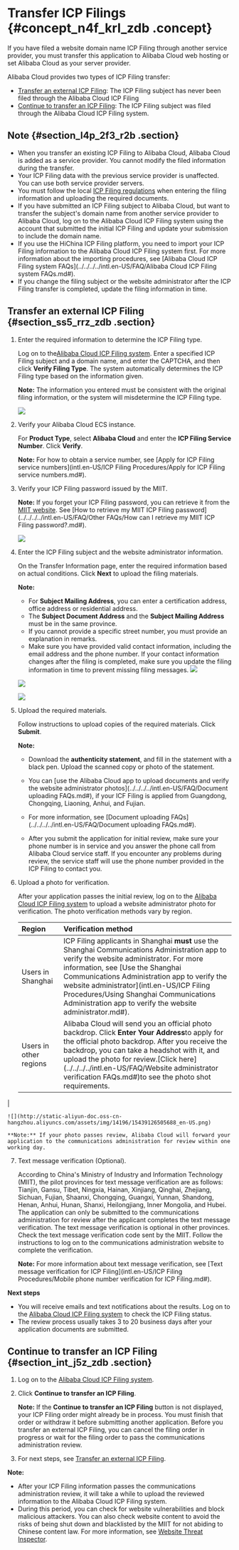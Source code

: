 # Transfer ICP Filings {#concept_n4f_krl_zdb .concept}

If you have filed a website domain name ICP Filing through another service provider, you must transfer this application to Alibaba Cloud web hosting or set Alibaba Cloud as your server provider.

Alibaba Cloud provides two types of ICP Filing transfer:

-   [Transfer an external ICP Filing](#): The ICP Filing subject has never been filed through the Alibaba Cloud ICP Filing
-   [Continue to transfer an ICP Filing](#): The ICP Filing subject was filed through the Alibaba Cloud ICP Filing system.

## Note {#section_l4p_2f3_r2b .section}

-   When you transfer an existing ICP Filing to Alibaba Cloud, Alibaba Cloud is added as a service provider. You cannot modify the filed information during the transfer.
-   Your ICP Filing data with the previous service provider is unaffected. You can use both service provider servers.
-   You must follow the local [ICP Filing regulations](https://beian.aliyun.com/#MapDataContainer) when entering the filing information and uploading the required documents.
-   If you have submitted an ICP Filing subject to Alibaba Cloud, but want to transfer the subject's domain name from another service provider to Alibaba Cloud, log on to the Alibaba Cloud ICP Filing system using the account that submitted the initial ICP Filing and update your submission to include the domain name.
-   If you use the HiChina ICP Filing platform, you need to import your ICP Filing information to the Alibaba Cloud ICP Filing system first. For more information about the importing procedures, see [Alibaba Cloud ICP Filing system FAQs](../../../../intl.en-US/FAQ/Alibaba Cloud ICP Filing system FAQs.md#).
-   If you change the filing subject or the website administrator after the ICP Filing transfer is completed, update the filing information in time.

## Transfer an external ICP Filing {#section_ss5_rrz_zdb .section}

1.  Enter the required information to determine the ICP Filing type.

    Log on to the[Alibaba Cloud ICP Filing system](https://beian.aliyun.com/order/selfBaIndex.htm). Enter a specified ICP Filing subject and a domain name, and enter the CAPTCHA, and then click **Verify Filing Type**. The system automatically determines the ICP Filing type based on the information given.

    **Note:** The information you entered must be consistent with the original filing information, or the system will misdetermine the ICP Filing type.

    ![](http://static-aliyun-doc.oss-cn-hangzhou.aliyuncs.com/assets/img/14196/15439126495652_en-US.jpg)

2.  Verify your Alibaba Cloud ECS instance.

    For **Product Type**, select **Alibaba Cloud** and enter the **ICP Filing Service Number**. Click **Verify**.

    **Note:** For how to obtain a service number, see [Apply for ICP Filing service numbers](intl.en-US/ICP Filing Procedures/Apply for ICP Filing service numbers.md#).

3.  Verify your ICP Filing password issued by the MIIT.

    **Note:** If you forget your ICP Filing password, you can retrieve it from the [MIIT website](http://www.miitbeian.gov.cn). See [How to retrieve my MIIT ICP Filing password](../../../../intl.en-US/FAQ/Other FAQs/How can I retrieve my MIIT ICP Filing password?.md#).

    ![](http://static-aliyun-doc.oss-cn-hangzhou.aliyuncs.com/assets/img/14198/15439126495751_en-US.jpg)

4.  Enter the ICP Filing subject and the website administrator information.

    On the Transfer Information page, enter the required information based on actual conditions. Click **Next** to upload the filing materials.

    **Note:** 

    -   For **Subject Mailing Address**, you can enter a certification address, office address or residential address.
    -   The **Subject Document Address** and the **Subject Mailing Address** must be in the same province.
    -   If you cannot provide a specific street number, you must provide an explanation in remarks.
    -   Make sure you have provided valid contact information, including the email address and the phone number. If your contact information changes after the filing is completed, make sure you update the filing information in time to prevent missing filing messages.
    ![](http://static-aliyun-doc.oss-cn-hangzhou.aliyuncs.com/assets/img/14198/15439126496178_en-US.png)

    ![](http://static-aliyun-doc.oss-cn-hangzhou.aliyuncs.com/assets/img/14198/15439126506179_en-US.png)

    ![](http://static-aliyun-doc.oss-cn-hangzhou.aliyuncs.com/assets/img/14198/15439126506180_en-US.png)

5.  Upload the required materials.

    Follow instructions to upload copies of the required materials. Click **Submit**.

    **Note:** 

    -   Download the **authenticity statement**, and fill in the statement with a black pen. Upload the scanned copy or photo of the statement.
    -   You can [use the Alibaba Cloud app to upload documents and verify the website administrator photos](../../../../intl.en-US/FAQ/Document uploading FAQs.md#), if your ICF Filing is applied from Guangdong, Chongqing, Liaoning, Anhui, and Fujian.

    -   For more information, see [Document uploading FAQs](../../../../intl.en-US/FAQ/Document uploading FAQs.md#).
    -   After you submit the application for initial review, make sure your phone number is in service and you answer the phone call from Alibaba Cloud service staff. If you encounter any problems during review, the service staff will use the phone number provided in the ICP Filing to contact you.
6.  Upload a photo for verification.

    After your application passes the initial review, log on to the [Alibaba Cloud ICP Filing system](https://beian.aliyun.com/order/selfBaIndex.htm) to upload a website administrator photo for verification. The photo verification methods vary by region.

    |Region|Verification method|
    |:-----|:------------------|
    |Users in Shanghai|ICP Filing applicants in Shanghai **must** use the Shanghai Communications Administration app to verify the website administrator. For more information, see [Use the Shanghai Communications Administration app to verify the website administrator](intl.en-US/ICP Filing Procedures/Using Shanghai Communications Administration app to verify the website administrator.md#).|
    |Users in other regions|Alibaba Cloud will send you an official photo backdrop. Click **Enter Your Address**to apply for the official photo backdrop. After you receive the backdrop, you can take a headshot with it, and upload the photo for review.[Click here](../../../../intl.en-US/FAQ/Website administrator verification FAQs.md#)to see the photo shot requirements.

|

    ![](http://static-aliyun-doc.oss-cn-hangzhou.aliyuncs.com/assets/img/14196/15439126505688_en-US.png)

    **Note:** If your photo passes review, Alibaba Cloud will forward your application to the communications administration for review within one working day.

7.  Text message verification \(Optional\).

    According to China's Ministry of Industry and Information Technology \(MIIT\), the pilot provinces for text message verification are as follows: Tianjin, Gansu, Tibet, Ningxia, Hainan, Xinjiang, Qinghai, Zhejiang, Sichuan, Fujian, Shaanxi, Chongqing, Guangxi, Yunnan, Shandong, Henan, Anhui, Hunan, Shanxi, Heilongjiang, Inner Mongolia, and Hubei. The application can only be submitted to the communications administration for review after the applicant completes the text message verification. The text message verification is optional in other provinces. Check the text message verification code sent by the MIIT. Follow the instructions to log on to the communications administration website to complete the verification.

    **Note:** For more information about text message verification, see [Text message verification for ICP Filing](intl.en-US/ICP Filing Procedures/Mobile phone number verification for ICP Filing.md#).


**Next steps**

-   You will receive emails and text notifications about the results. Log on to the [Alibaba Cloud ICP Filing system](https://beian.aliyun.com/order/index) to check the ICP Filing status.
-   The review process usually takes 3 to 20 business days after your application documents are submitted.

## Continue to transfer an ICP Filing {#section_int_j5z_zdb .section}

1.  Log on to the [Alibaba Cloud ICP Filing system](https://beian.aliyun.com/order/).
2.  Click **Continue to transfer an ICP Filing**.

    **Note:** If the **Continue to transfer an ICP Filing** button is not displayed, your ICP Filing order might already be in process. You must finish that order or withdraw it before submitting another application. Before you transfer an external ICP Filing, you can cancel the filing order in progress or wait for the filing order to pass the communications administration review.

3.  For next steps, see [Transfer an external ICP Filing](#).

**Note:** 

-   After your ICP Filing information passes the communications administration review, it will take a while to upload the reviewed information to the Alibaba Cloud ICP Filing system.
-   During this period, you can check for website vulnerabilities and block malicious attackers. You can also check website content to avoid the risks of being shut down and blacklisted by the MIIT for not abiding to Chinese content law. For more information, see [Website Threat Inspector](https://www.alibabacloud.com/product/avds).

